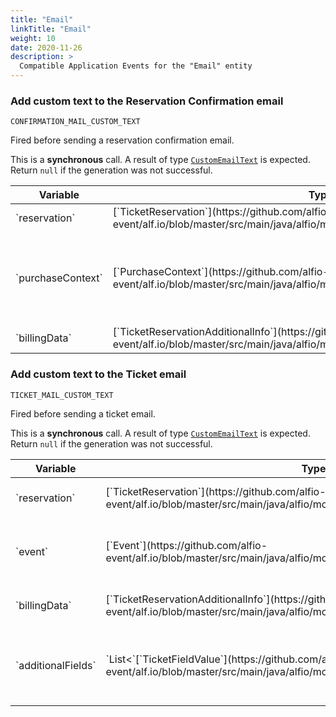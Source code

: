 ```yaml
---
title: "Email"
linkTitle: "Email"
weight: 10
date: 2020-11-26
description: >
  Compatible Application Events for the "Email" entity
---
```


### Add custom text to the Reservation Confirmation email
`CONFIRMATION_MAIL_CUSTOM_TEXT`

Fired before sending a reservation confirmation email.

This is a **synchronous** call. 
A result of type [`CustomEmailText`](https://github.com/alfio-event/alf.io/blob/master/src/main/java/alfio/model/extension/CustomEmailText.java) is expected. Return `null` if the generation was not successful. 
<div class="table-responsive table-hover">
    <table class="table table-sm">
        <thead>
            <tr>
                <th>Variable</th>
                <th>Type</th>
                <th>About</th>
            </tr>
        </thead>
        <tbody>
            <tr>
                <td>`reservation`</td>
                <td>[`TicketReservation`](https://github.com/alfio-event/alf.io/blob/master/src/main/java/alfio/model/TicketReservation.java)</td>
                <td>Details about the reservation</td>
            </tr>
            <tr>
                <td>`purchaseContext`</td>
                <td>[`PurchaseContext`](https://github.com/alfio-event/alf.io/blob/master/src/main/java/alfio/model/PurchaseContext.java)</td>
                <td>The PurchaseContext (Event or Subscription) for which the reservation has been made</td>
            </tr>
            <tr>
                <td>`billingData`</td>
                <td>[`TicketReservationAdditionalInfo`](https://github.com/alfio-event/alf.io/blob/master/src/main/java/alfio/model/TicketReservationAdditionalInfo.java)</td>
                <td>Billing info for the reservation</td>
            </tr>
        </tbody>
    </table>
</div>


### Add custom text to the Ticket email
`TICKET_MAIL_CUSTOM_TEXT`

Fired before sending a ticket email.

This is a **synchronous** call. 
A result of type [`CustomEmailText`](https://github.com/alfio-event/alf.io/blob/master/src/main/java/alfio/model/extension/CustomEmailText.java) is expected. Return `null` if the generation was not successful. 
<div class="table-responsive table-hover">
    <table class="table table-sm">
        <thead>
            <tr>
                <th>Variable</th>
                <th>Type</th>
                <th>About</th>
            </tr>
        </thead>
        <tbody>
            <tr>
                <td>`reservation`</td>
                <td>[`TicketReservation`](https://github.com/alfio-event/alf.io/blob/master/src/main/java/alfio/model/TicketReservation.java)</td>
                <td>Details about the reservation</td>
            </tr>
            <tr>
                <td>`event`</td>
                <td>[`Event`](https://github.com/alfio-event/alf.io/blob/master/src/main/java/alfio/model/Event.java)</td>
                <td>The Event for which the ticket has been confirmeds</td>
            </tr>
            <tr>
                <td>`billingData`</td>
                <td>[`TicketReservationAdditionalInfo`](https://github.com/alfio-event/alf.io/blob/master/src/main/java/alfio/model/TicketReservationAdditionalInfo.java)</td>
                <td>Billing info for the reservation</td>
            </tr>
            <tr>
                <td>`additionalFields`</td>
                <td>`List<`[`TicketFieldValue`](https://github.com/alfio-event/alf.io/blob/master/src/main/java/alfio/model/TicketFieldValue.java)`>`</td>
                <td>Additional info provided for the ticket holder</td>
            </tr>
        </tbody>
    </table>
</div>
